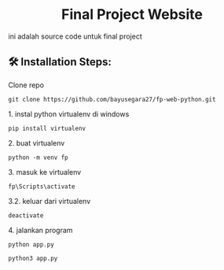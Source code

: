 <h1 align="center" id="title">Final Project Website</h1>
ini adalah source code untuk final project


<h2>🛠️ Installation Steps:</h2>

<p>Clone repo</p>

```
git clone https://github.com/bayusegara27/fp-web-python.git
```

<p>1. instal python virtualenv di windows</p>

```
pip install virtualenv 
```

<p>2. buat virtualenv</p>

```
python -m venv fp
```

<p>3. masuk ke virtualenv</p>

```
fp\Scripts\activate
```

<p>3.2. keluar dari virtualenv</p>

```
deactivate
```

<p>4. jalankan program</p>

```
python app.py
```

```
python3 app.py
```
